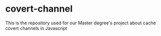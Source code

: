 # covert-channel
This is the repository used for our Master degree's project about cache covert channels in Javascript
